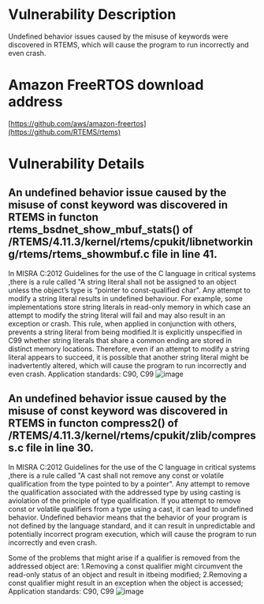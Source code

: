 # Vulnerability Description
Undefined behavior issues caused by the misuse of keywords were discovered in RTEMS, which will cause the program to run incorrectly and even crash.

# Amazon FreeRTOS download address
[https://github.com/aws/amazon-freertos](https://github.com/RTEMS/rtems)

# Vulnerability Details
## An undefined behavior issue caused by the misuse of const keyword was discovered in RTEMS in functon rtems_bsdnet_show_mbuf_stats() of /RTEMS/4.11.3/kernel/rtems/cpukit/libnetworking/rtems/rtems_showmbuf.c file in line 41.
In MISRA C:2012 Guidelines for the use of the C language in critical systems ,there is a rule called "A string literal shall not be assigned to an object unless the object’s type is “pointer to const-qualified char".
Any attempt to modify a string literal results in undefined behaviour. For example, some implementations store string literals in read-only memory in which case an attempt to modify the string literal will fail and may also result in an exception or crash.
This rule, when applied in conjunction with others, prevents a string literal from being modified.It is explicitly unspecified in C99 whether string literals that share a common ending are stored in distinct memory locations. Therefore, even if an attempt to modify a string literal appears to succeed, it is possible that another string literal might be inadvertently altered, which will cause the program to run incorrectly and even crash.
Application standards: C90, C99
![image](https://github.com/dongyuma/sox-defects/assets/87286944/f20dfabd-081c-45b7-8de5-fa059a8132fa)


## An undefined behavior issue caused by the misuse of const keyword was discovered in RTEMS in functon compress2() of /RTEMS/4.11.3/kernel/rtems/cpukit/zlib/compress.c file in line 30.
In MISRA C:2012 Guidelines for the use of the C language in critical systems ,there is a rule called "A cast shall not remove any const or volatile qualification from the type pointed to by a pointer".
Any attempt to remove the qualification associated with the addressed type by using casting is aviolation of the principle of type qualification.
If you attempt to remove const or volatile qualifiers from a type using a cast, it can lead to undefined behavior. Undefined behavior means that the behavior of your program is not defined by the language standard, and it can result in unpredictable and potentially incorrect program execution, which will cause the program to run incorrectly and even crash.

Some of the problems that might arise if a qualifier is removed from the addressed object are:
1.Removing a const qualifier might circumvent the read-only status of an object and result in itbeing modified;
2.Removing a const qualifier might result in an exception when the object is accessed;
Application standards: C90, C99
![image](https://github.com/dongyuma/sox-defects/assets/87286944/65760910-7ca4-4143-8193-a2c3fbc00217)







    
